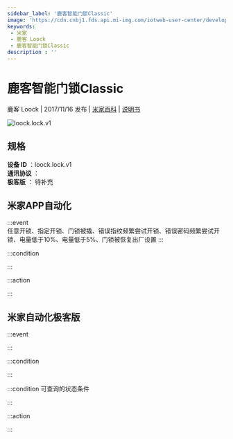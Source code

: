 ```yaml
---
sidebar_label: '鹿客智能门锁Classic'
image: 'https://cdn.cnbj1.fds.api.mi-img.com/iotweb-user-center/developer_1679069107394Kul34rQB.png?GalaxyAccessKeyId=AKVGLQWBOVIRQ3XLEW&Expires=9223372036854775807&Signature=bD36WsjmXEWkUE1YnyShMhqX5Ic='
keywords: 
 - 米家
 - 鹿客 Loock
 - 鹿客智能门锁Classic
description : ''
---
```

# 鹿客智能门锁Classic

鹿客 Loock | 2017/11/16 发布 | [米家百科](https://home.mi.com/webapp/content/baike/product/index.html?model=loock.lock.v1) | [说明书](https://home.mi.com/views/introduction.html?model=loock.lock.v1&region=cn)

![loock.lock.v1](https://cdn.cnbj1.fds.api.mi-img.com/iotweb-user-center/developer_1679069107394Kul34rQB.png?GalaxyAccessKeyId=AKVGLQWBOVIRQ3XLEW&Expires=9223372036854775807&Signature=bD36WsjmXEWkUE1YnyShMhqX5Ic=)

## 规格  
> 
**设备 ID** ：loock.lock.v1  
**通讯协议** ：  
**极客版**  ： 待补充 


## 米家APP自动化  

:::event  
任意开锁、指定开锁、门锁被撬、错误指纹频繁尝试开锁、错误密码频繁尝试开锁、电量低于10%、电量低于5%、门锁被恢复出厂设置
:::

:::condition  

:::

:::action   

:::

## 米家自动化极客版  

:::event  

:::

:::condition  

:::

:::condition 可查询的状态条件  

:::

:::action  

:::

        
